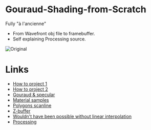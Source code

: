 # Gouraud-Shading-from-Scratch

Fully "à l'ancienne"

- From Wavefront obj file to framebuffer.
- Self explaining Processing source.

![Original](/gouraud.gif)

# Links
- [How to project 1](https://www.scratchapixel.com/lessons/3d-basic-rendering/perspective-and-orthographic-projection-matrix/building-basic-perspective-projection-matrix)
- [How to project 2](https://github.com/felselva/mathc)
- [Gouraud & specular](https://learnopengl.com/Lighting/Basic-Lighting)
- [Material samples](http://devernay.free.fr/cours/opengl/materials.html)
- [Polygons scanline](https://wrf.ecse.rpi.edu/Research/Short_Notes/pnpoly.html)
- [Z-buffer](https://www.scratchapixel.com/lessons/3d-basic-rendering/rasterization-practical-implementation/visibility-problem-depth-buffer-depth-interpolation)
- [Wouldn't have been possible without linear interpolation](https://en.wikipedia.org/wiki/Linear_interpolation)
- [Processing](https://processing.org/)
